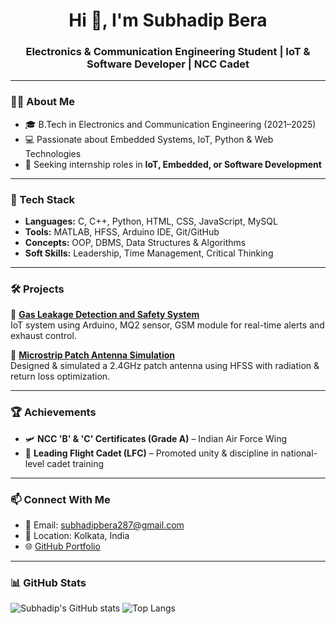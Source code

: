<h1 align="center">Hi 👋, I'm Subhadip Bera</h1>
<h3 align="center">Electronics & Communication Engineering Student | IoT & Software Developer | NCC Cadet</h3>

---

### 👨‍💻 About Me

- 🎓 B.Tech in Electronics and Communication Engineering (2021–2025)  
- 💻 Passionate about Embedded Systems, IoT, Python & Web Technologies  
- 🎯 Seeking internship roles in **IoT, Embedded, or Software Development**

---

### 🔧 Tech Stack

- **Languages:** C, C++, Python, HTML, CSS, JavaScript, MySQL  
- **Tools:** MATLAB, HFSS, Arduino IDE, Git/GitHub  
- **Concepts:** OOP, DBMS, Data Structures & Algorithms  
- **Soft Skills:** Leadership, Time Management, Critical Thinking

---

### 🛠 Projects

🚨 [**Gas Leakage Detection and Safety System**](https://github.com/subhadipbera287/Gas-Leakage-Detection-System)  
IoT system using Arduino, MQ2 sensor, GSM module for real-time alerts and exhaust control.

📡 [**Microstrip Patch Antenna Simulation**](https://github.com/subhadipbera287/Microstrip-Patch-Antenna-Simulation)  
Designed & simulated a 2.4GHz patch antenna using HFSS with radiation & return loss optimization.

---

### 🏆 Achievements

- 🛩️ **NCC 'B' & 'C' Certificates (Grade A)** – Indian Air Force Wing  
- 🫡 **Leading Flight Cadet (LFC)** – Promoted unity & discipline in national-level cadet training

---

### 📫 Connect With Me

- 📧 Email: subhadipbera287@gmail.com  
- 📍 Location: Kolkata, India  
- 🌐 [GitHub Portfolio](https://github.com/subhadipbera287)

---

### 📊 GitHub Stats

![Subhadip's GitHub stats](https://github-readme-stats.vercel.app/api?username=subhadipbera287&show_icons=true&theme=radical)
![Top Langs](https://github-readme-stats.vercel.app/api/top-langs/?username=subhadipbera287&layout=compact&theme=radical)
